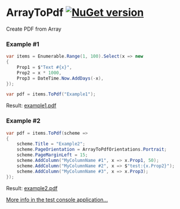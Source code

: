 # ArrayToPdf [![NuGet version](https://badge.fury.io/nu/ArrayToPdf.svg)](http://badge.fury.io/nu/ArrayToPdf)
Create PDF from Array

### Example #1

```C#
var items = Enumerable.Range(1, 100).Select(x => new
{
    Prop1 = $"Text #{x}",
    Prop2 = x * 1000,
    Prop3 = DateTime.Now.AddDays(-x),
});

var pdf = items.ToPdf("Example1");
```

Result: 
[example1.pdf](https://github.com/mustaddon/ArrayToPdf/raw/master/Examples/example1.pdf)


### Example #2

```C#
var pdf = items.ToPdf(scheme =>
{
    scheme.Title = "Example2";
    scheme.PageOrientation = ArrayToPdfOrientations.Portrait;
    scheme.PageMarginLeft = 15;
    scheme.AddColumn("MyColumnName #1", x => x.Prop1, 50);
    scheme.AddColumn("MyColumnName #2", x => $"test:{x.Prop2}");
    scheme.AddColumn("MyColumnName #3", x => x.Prop3);
});
```

Result: 
[example2.pdf](https://github.com/mustaddon/ArrayToPdf/raw/master/Examples/example2.pdf)


[More info in the test console application...](https://github.com/mustaddon/ArrayToPdf/tree/master/TestConsoleApp/)
